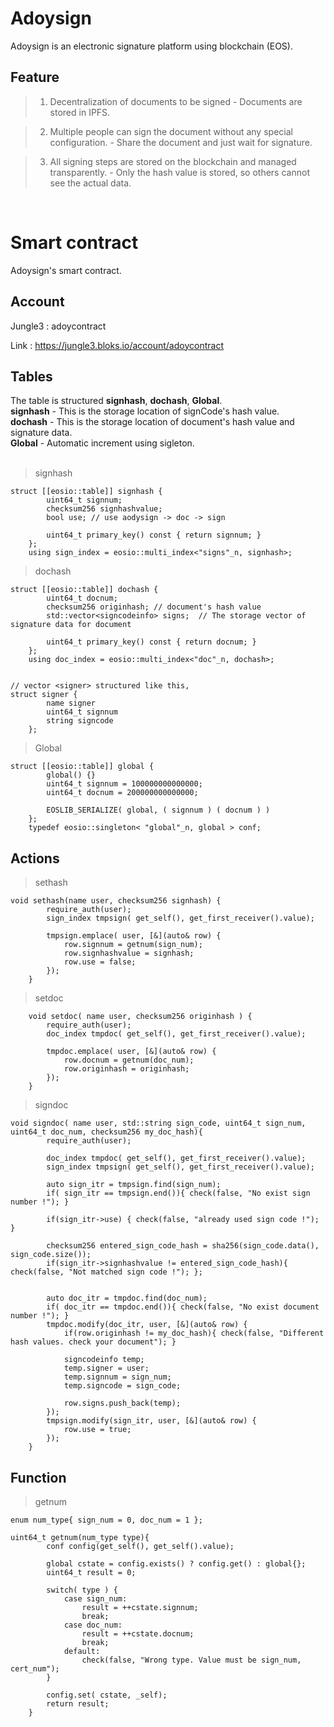Adoysign
========
Adoysign is an electronic signature platform using blockchain (EOS).

Feature
-----
> 1. Decentralization of documents to be signed - Documents are stored in IPFS.

> 2. Multiple people can sign the document without any special configuration. - Share the document and just wait for signature.

> 3. All signing steps are stored on the blockchain and managed transparently. -  Only the hash value is stored, so others cannot see the actual data.

<br>

Smart contract 
=================
Adoysign's smart contract.
<br>

Account
----- 
Jungle3 : adoycontract

Link : https://jungle3.bloks.io/account/adoycontract
<br>

## Tables
The table is structured **signhash**, **dochash**, **Global**.<br>
**signhash** - This is the storage location of signCode's hash value.<br>
**dochash** - This is the storage location of document's hash value and signature data.<br>
**Global** - Automatic increment using sigleton.<br><br>

> signhash
```
struct [[eosio::table]] signhash {
		uint64_t signnum;
		checksum256 signhashvalue;
		bool use; // use aodysign -> doc -> sign

		uint64_t primary_key() const { return signnum; }
	};
	using sign_index = eosio::multi_index<"signs"_n, signhash>;
```
> dochash
```
struct [[eosio::table]] dochash {
		uint64_t docnum;
		checksum256 originhash; // document's hash value
		std::vector<signcodeinfo> signs;  // The storage vector of signature data for document

		uint64_t primary_key() const { return docnum; }
	};
	using doc_index = eosio::multi_index<"doc"_n, dochash>;


// vector <signer> structured like this,
struct signer {
  		name signer
  		uint64_t signnum
  		string signcode
	};

```
  
> Global  
```
struct [[eosio::table]] global {
		global() {}
		uint64_t signnum = 100000000000000;
		uint64_t docnum = 200000000000000;

		EOSLIB_SERIALIZE( global, ( signnum ) ( docnum ) )
	};
	typedef eosio::singleton< "global"_n, global > conf;
```
 
## Actions
> sethash
```
void sethash(name user, checksum256 signhash) {
		require_auth(user);
		sign_index tmpsign( get_self(), get_first_receiver().value);
		
		tmpsign.emplace( user, [&](auto& row) {
			row.signnum = getnum(sign_num);
			row.signhashvalue = signhash;
			row.use = false;
		});
	}
```

> setdoc
```
	void setdoc( name user, checksum256 originhash ) {
		require_auth(user);
		doc_index tmpdoc( get_self(), get_first_receiver().value);

		tmpdoc.emplace( user, [&](auto& row) {
			row.docnum = getnum(doc_num);
			row.originhash = originhash;
		});	
	}
```

> signdoc
```
void signdoc( name user, std::string sign_code, uint64_t sign_num, uint64_t doc_num, checksum256 my_doc_hash){
		require_auth(user);

		doc_index tmpdoc( get_self(), get_first_receiver().value);
		sign_index tmpsign( get_self(), get_first_receiver().value);

		auto sign_itr = tmpsign.find(sign_num);
		if( sign_itr == tmpsign.end()){ check(false, "No exist sign number !"); }

		if(sign_itr->use) { check(false, "already used sign code !"); }

		checksum256 entered_sign_code_hash = sha256(sign_code.data(), sign_code.size());
		if(sign_itr->signhashvalue != entered_sign_code_hash){ check(false, "Not matched sign code !"); };
		

		auto doc_itr = tmpdoc.find(doc_num);
		if( doc_itr == tmpdoc.end()){ check(false, "No exist document number !"); }
		tmpdoc.modify(doc_itr, user, [&](auto& row) {
			if(row.originhash != my_doc_hash){ check(false, "Different hash values. check your document"); }

			signcodeinfo temp;
			temp.signer = user;
			temp.signnum = sign_num;
			temp.signcode = sign_code;
 
			row.signs.push_back(temp);
		});
		tmpsign.modify(sign_itr, user, [&](auto& row) {
			row.use = true;
		});
	}
```

## Function
> getnum
```
enum num_type{ sign_num = 0, doc_num = 1 };

uint64_t getnum(num_type type){
		conf config(get_self(), get_self().value);

		global cstate = config.exists() ? config.get() : global{};
		uint64_t result = 0;
		
		switch( type ) {
			case sign_num:
				result = ++cstate.signnum;	
				break;
			case doc_num:
				result = ++cstate.docnum;
				break;
			default:
				check(false, "Wrong type. Value must be sign_num, cert_num");
		}

		config.set( cstate, _self);
		return result;
	}
```


